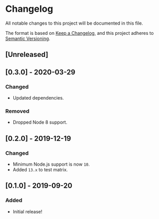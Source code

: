 # Changelog

All notable changes to this project will be documented in this file.

The format is based on [Keep a Changelog](https://keepachangelog.com/en/1.0.0/),
and this project adheres to [Semantic Versioning](https://semver.org/spec/v2.0.0.html).

## [Unreleased]

## [0.3.0] - 2020-03-29

### Changed

- Updated dependencies.

### Removed

- Dropped Node 8 support.

## [0.2.0] - 2019-12-19

### Changed

- Minimum Node.js support is now `10`.
- Added `13.x` to test matrix.

## [0.1.0] - 2019-09-20

### Added

- Initial release!
